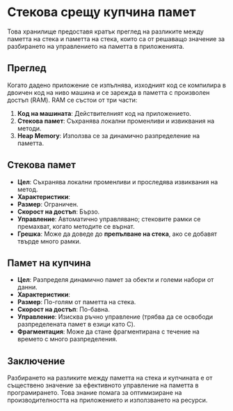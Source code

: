 # Стекова срещу купчина памет

Това хранилище предоставя кратък преглед на разликите между паметта на стека и паметта на стека, които са от решаващо значение за разбирането на управлението на паметта в приложенията.

## Преглед

Когато дадено приложение се изпълнява, изходният код се компилира в двоичен код на ниво машина и се зарежда в паметта с произволен достъп (RAM). RAM се състои от три части:

1. **Код на машината**: Действителният код на приложението.
2. **Стекова памет**: Съхранява локални променливи и извиквания на методи.
3. **Heap Memory**: Използва се за динамично разпределение на паметта.

## Стекова памет

- **Цел**: Съхранява локални променливи и проследява извиквания на метод.
- **Характеристики**:
 - **Размер**: Ограничен.
 - **Скорост на достъп**: Бързо.
 - **Управление**: Автоматично управлявано; стековите рамки се премахват, когато методите се върнат.
 - **Грешка**: Може да доведе до **препълване на стека**, ако се добавят твърде много рамки.

## Памет на купчина

- **Цел**: Разпределя динамично памет за обекти и големи набори от данни.
- **Характеристики**:
 - **Размер**: По-голям от паметта на стека.
 - **Скорост на достъп**: По-бавна.
 - **Управление**: Изисква ръчно управление (трябва да се освободи разпределената памет в езици като C).
 - **Фрагментация**: Може да стане фрагментирана с течение на времето с много разпределения.

## Заключение

Разбирането на разликите между паметта на стека и купчината е от съществено значение за ефективното управление на паметта в програмирането. Това знание помага за оптимизиране на производителността на приложението и използването на ресурси.
